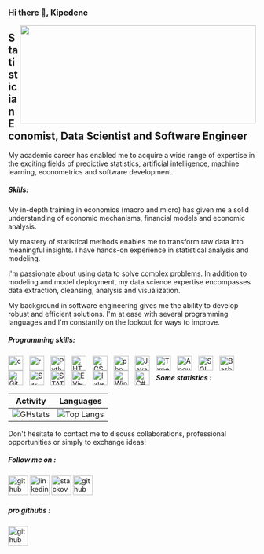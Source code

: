 ### Hi there 👋, Kipedene   
<img src="https://media0.giphy.com/media/u6P4KfXsTadxj4ngTk/giphy.gif?cid=ecf05e47y4hkqaeen6suvot3nciowxeks50pck1rhatvbx2j&rid=giphy.gif&ct=g" width="480" height="200" align="right" frameBorder="0" class="giphy-embed">

## Statistician Economist, Data Scientist and  Software Engineer
My academic career has enabled me to acquire a wide range of expertise in the exciting fields of predictive statistics, artificial intelligence, machine learning, econometrics and software development. 

##### Skills:

My in-depth training in economics (macro and micro) has given me a solid understanding of economic mechanisms, financial models and economic analysis.

My mastery of statistical methods enables me to transform raw data into meaningful insights. I have hands-on experience in statistical analysis and modeling.

I'm passionate about using data to solve complex problems. In addition to modeling and model deployment, my data science expertise encompasses data extraction, cleansing, analysis and visualization.

My background in software engineering gives me the ability to develop robust and efficient solutions. I'm at ease with several programming languages and I'm constantly on the lookout for ways to improve.  

##### Programming skills: 
<img align="left" alt="c" width="30px" style="padding-right:10px;" src="https://cdn.jsdelivr.net/gh/devicons/devicon/icons/c/c-original.svg" />
<img align="left" alt="r" width="30px" style="padding-right:10px;" src="https://cdn.jsdelivr.net/gh/devicons/devicon/icons/r/r-original.svg" />
<img align="left" alt="Python" width="30px" style="padding-right:10px;" src="https://upload.wikimedia.org/wikipedia/commons/c/c3/Python-logo-notext.svg" />
<img align="left" alt="HTML" width="30px" style="padding-right:10px;" src="https://cdn.jsdelivr.net/gh/devicons/devicon/icons/html5/html5-plain.svg" />
<img align="left" alt="CSS" width="30px" style="padding-right:10px;" src="https://cdn.jsdelivr.net/gh/devicons/devicon/icons/css3/css3-plain.svg" />
<img align="left" alt="php" width="30px" style="padding-right:10px;" src="https://www.php.net/images/logos/new-php-logo.svg" />
<img align="left" alt="JavaScript" width="30px" style="padding-right:10px;" src="https://cdn.jsdelivr.net/gh/devicons/devicon/icons/javascript/javascript-plain.svg" />
<img align="left" alt="TypeScript" width="30px" style="padding-right:10px;" src="https://upload.wikimedia.org/wikipedia/commons/4/4c/Typescript_logo_2020.svg" />
<img align="left" alt="Angular" width="30px" style="padding-right:10px;" src="https://cdn.jsdelivr.net/gh/devicons/devicon/icons/angularjs/angularjs-plain.svg" /> 
<img align="left" alt="SQL" width="30px" style="padding-right:10px;" src="https://pixhost.icu/avaxhome/2c/18/0059182c.jpg" />
<img align="left" alt="Bash" width="30px" style="padding-right:10px;" src="https://cdn.jsdelivr.net/gh/devicons/devicon/icons/bash/bash-original.svg" />
<img align="left" alt="Git" width="30px" style="padding-right:10px;" src="https://cdn.jsdelivr.net/gh/devicons/devicon/icons/git/git-original.svg" />
<img align="left" alt="Sas" width="30px" style="padding-right:10px;" src="https://cdn.freebiesupply.com/logos/large/2x/sas-6-logo-png-transparent.png" />  
<img align="left" alt="STATA" width="30px" style="padding-right:10px;" src="https://upload.wikimedia.org/wikipedia/commons/5/5c/Stata_Logo.svg" />
<img align="left" alt="EViews" width="30px" style="padding-right:10px;" src="https://th.bing.com/th/id/R.415f5d3b599599ac40b97f8ae2989a12?rik=lv9QELE1NMcumA&pid=ImgRaw&r=0" />
<img align="left" alt="latex" width="30px" style="padding-right:10px;" src="https://cdn.jsdelivr.net/gh/devicons/devicon/icons/latex/latex-original.svg" />
<img align="left" alt="Windows, Unix" width="30px" style="padding-right:10px;" src="https://miro.medium.com/v2/resize:fit:944/0*21xQhG2xU8KSul5z.jpg" />
<img align="left" alt="C#" width="30px" style="padding-right:10px;" src="https://upload.wikimedia.org/wikipedia/commons/b/bd/Logo_C_sharp.svg" /> <br/>

##### Some statistics :
  Activity             |  Languages
:-------------------------:|:-------------------------:
![GHstats ](https://github-readme-stats.vercel.app/api?username=kipedene&show_icons=true) | ![Top Langs](https://github-readme-stats.vercel.app/api/top-langs/?username=kipedene&layout=compact&theme=dracula)  

Don't hesitate to contact me to discuss collaborations, professional opportunities or simply to exchange ideas!

##### Follow me on :
[<img src='https://cdn.jsdelivr.net/npm/simple-icons@3.0.1/icons/github.svg' alt='github' height='40'>](https://github.com/kipedene) 
[<img src='https://cdn.jsdelivr.net/npm/simple-icons@3.0.1/icons/linkedin.svg' alt='linkedin' height='40'>](https://www.linkedin.com/in/kipédènecoulibaly/)
[<img src='https://cdn.jsdelivr.net/npm/simple-icons@3.0.1/icons/stackoverflow.svg' alt='stackoverflow' height='40'>](https://stackoverflow.com/users/19874028/kip%c3%a9d%c3%a8ne-coulibaly)
[<img src='https://cdn.jsdelivr.net/npm/simple-icons@3.0.1/icons/kaggle.svg' alt='github' height='40'>](https://www.kaggle.com/kipedenecoulibaly)   

##### pro githubs :
[<img src='https://cdn.jsdelivr.net/npm/simple-icons@3.0.1/icons/github.svg' alt='github' height='40'>](https://github.com/kipedene-inrae) 
